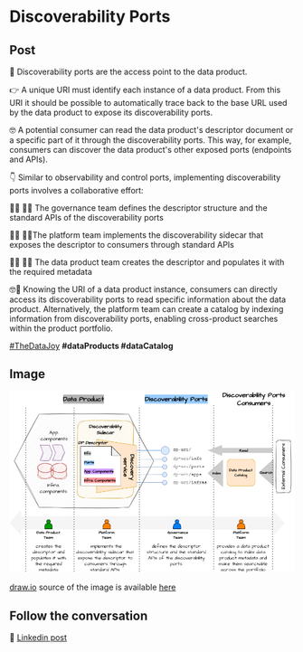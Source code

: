 # Discoverability Ports

## Post

🔎 Discoverability ports are the access point to the data product.

👉 A unique URI must identify each instance of a data product. From this URI it should be possible to automatically trace back to the base URL used by the data product to expose its discoverability ports.

🤓 A potential consumer can read the data product's descriptor document or a specific part of it through the discoverability ports. This way, for example, consumers can discover the data product's other exposed ports (endpoints and APIs).

👇 Similar to observability and control ports, implementing discoverability ports involves a collaborative effort:

👨‍⚖️ 👩‍⚖️ The governance team defines the descriptor structure and the standard APIs of the discoverability ports

👷‍♂️ 👷‍♀️The platform team implements the discoverability sidecar that exposes the descriptor to consumers through standard APIs

👨‍🔧 👩‍🔧 The data product team creates the descriptor and populates it with the required metadata

🤓🔎 Knowing the URI of a data product instance, consumers can directly access its discoverability ports to read specific information about the data product. Alternatively, the platform team can create a catalog by indexing information from discoverability ports, enabling cross-product searches within the product portfolio.

[#TheDataJoy](https://www.linkedin.com/feed/hashtag/?keywords=thedatajoy) **#dataProducts #dataCatalog**

## Image

![2024-P019-composability.png](/images/2024/2024-P038-discoverability-ports.png)

[draw.io](https://app.diagrams.net/) source of the image is available [here](/images/2024/2024.drawio) 

## Follow the conversation

🔵 [Linkedin post](https://www.linkedin.com/posts/andreagioia_thedatajoy-dataproducts-datacatalog-activity-7220079270511947776-4ukz)
